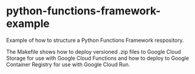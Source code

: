 # python-functions-framework-example

Example of how to structure a Python Functions Framework respository.

The Makefile shows how to deploy versioned .zip files to Google Cloud Storage
for use with Google Cloud Functions and how to deploy to Google Container
Registry for use with Google Cloud Run.
